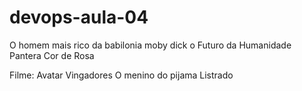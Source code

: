 # devops-aula-04
O homem mais rico da babilonia
moby dick
o Futuro da Humanidade
Pantera Cor de Rosa

Filme:
Avatar
Vingadores
O menino do pijama Listrado
